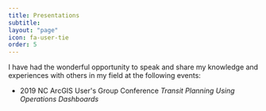 ```yaml
---
title: Presentations
subtitle: 
layout: "page"
icon: fa-user-tie
order: 5
---
```


I have had the wonderful opportunity to speak and share my knowledge and experiences with others in my field at the following events:

- 2019 NC ArcGIS User's Group Conference
    <i>Transit Planning Using Operations Dashboards</i>
